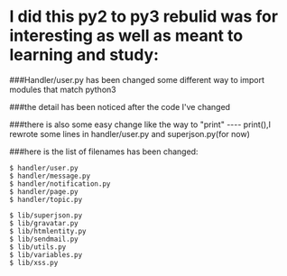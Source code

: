 I did this py2 to py3 rebulid was for interesting as well as meant to learning and study:
======================

###Handler/user.py has been changed some different way to import modules that match python3

###the detail has been noticed after the code I've changed

###there is also some easy change like the way to "print" ---- print(),I rewrote some lines in handler/user.py and superjson.py(for now)

###here is the list of filenames has been changed:

    $ handler/user.py
    $ handler/message.py
    $ handler/notification.py
    $ handler/page.py
    $ handler/topic.py

    $ lib/superjson.py
    $ lib/gravatar.py
    $ lib/htmlentity.py
    $ lib/sendmail.py
    $ lib/utils.py
    $ lib/variables.py
    $ lib/xss.py
